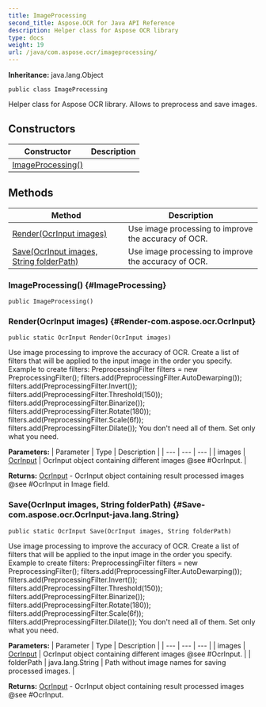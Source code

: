 ```yaml
---
title: ImageProcessing
second_title: Aspose.OCR for Java API Reference
description: Helper class for Aspose OCR library
type: docs
weight: 19
url: /java/com.aspose.ocr/imageprocessing/
---
```


**Inheritance:**
java.lang.Object
```
public class ImageProcessing
```

Helper class for Aspose OCR library. Allows to preprocess and save images.
## Constructors

| Constructor | Description |
| --- | --- |
| [ImageProcessing()](#ImageProcessing) |  |
## Methods

| Method | Description |
| --- | --- |
| [Render(OcrInput images)](#Render-com.aspose.ocr.OcrInput) | Use image processing to improve the accuracy of OCR. |
| [Save(OcrInput images, String folderPath)](#Save-com.aspose.ocr.OcrInput-java.lang.String) | Use image processing to improve the accuracy of OCR. |

### ImageProcessing() {#ImageProcessing}
```
public ImageProcessing()
```


### Render(OcrInput images) {#Render-com.aspose.ocr.OcrInput}
```
public static OcrInput Render(OcrInput images)
```


Use image processing to improve the accuracy of OCR. Create a list of filters that will be applied to the input image in the order you specify. Example to create filters: PreprocessingFilter filters = new PreprocessingFilter(); filters.add(PreprocessingFilter.AutoDewarping()); filters.add(PreprocessingFilter.Invert()); filters.add(PreprocessingFilter.Threshold(150)); filters.add(PreprocessingFilter.Binarize()); filters.add(PreprocessingFilter.Rotate(180)); filters.add(PreprocessingFilter.Scale(6f)); filters.add(PreprocessingFilter.Dilate()); You don't need all of them. Set only what you need.

**Parameters:**
| Parameter | Type | Description |
| --- | --- | --- |
| images | [OcrInput](../../com.aspose.ocr/ocrinput/) | OcrInput object containing different images @see \#OcrInput. |

**Returns:**
[OcrInput](../../com.aspose.ocr/ocrinput/) - OcrInput object containing result processed images @see \#OcrInput in Image field.
### Save(OcrInput images, String folderPath) {#Save-com.aspose.ocr.OcrInput-java.lang.String}
```
public static OcrInput Save(OcrInput images, String folderPath)
```


Use image processing to improve the accuracy of OCR. Create a list of filters that will be applied to the input image in the order you specify. Example to create filters: PreprocessingFilter filters = new PreprocessingFilter(); filters.add(PreprocessingFilter.AutoDewarping()); filters.add(PreprocessingFilter.Invert()); filters.add(PreprocessingFilter.Threshold(150)); filters.add(PreprocessingFilter.Binarize()); filters.add(PreprocessingFilter.Rotate(180)); filters.add(PreprocessingFilter.Scale(6f)); filters.add(PreprocessingFilter.Dilate()); You don't need all of them. Set only what you need.

**Parameters:**
| Parameter | Type | Description |
| --- | --- | --- |
| images | [OcrInput](../../com.aspose.ocr/ocrinput/) | OcrInput object containing different images @see \#OcrInput. |
| folderPath | java.lang.String | Path without image names for saving processed images. |

**Returns:**
[OcrInput](../../com.aspose.ocr/ocrinput/) - OcrInput object containing result processed images @see \#OcrInput.
